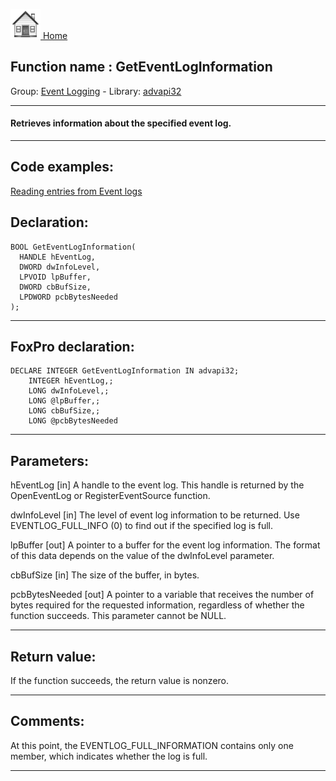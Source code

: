 [<img src="../../images/home.png"> Home ](https://github.com/VFPX/Win32API)  

## Function name : GetEventLogInformation
Group: [Event Logging](../../functions_group.md#Event_Logging)  -  Library: [advapi32](../../Libraries.md#advapi32)  
***  


#### Retrieves information about the specified event log.
***  


## Code examples:
[Reading entries from Event logs](../../samples/sample_524.md)  

## Declaration:
```foxpro  
BOOL GetEventLogInformation(
  HANDLE hEventLog,
  DWORD dwInfoLevel,
  LPVOID lpBuffer,
  DWORD cbBufSize,
  LPDWORD pcbBytesNeeded
);  
```  
***  


## FoxPro declaration:
```foxpro  
DECLARE INTEGER GetEventLogInformation IN advapi32;
	INTEGER hEventLog,;
	LONG dwInfoLevel,;
	LONG @lpBuffer,;
	LONG cbBufSize,;
	LONG @pcbBytesNeeded  
```  
***  


## Parameters:
hEventLog 
[in] A handle to the event log. This handle is returned by the OpenEventLog or RegisterEventSource function. 

dwInfoLevel 
[in] The level of event log information to be returned. Use EVENTLOG_FULL_INFO (0) to find out if the specified log is full.

lpBuffer 
[out] A pointer to a buffer for the event log information. The format of this data depends on the value of the dwInfoLevel parameter. 

cbBufSize 
[in] The size of the buffer, in bytes. 

pcbBytesNeeded 
[out] A pointer to a variable that receives the number of bytes required for the requested information, regardless of whether the function succeeds. This parameter cannot be NULL.   
***  


## Return value:
If the function succeeds, the return value is nonzero.   
***  


## Comments:
At this point, the EVENTLOG_FULL_INFORMATION contains only one member, which indicates whether the log is full.  
  
***  

